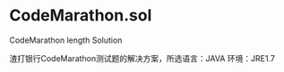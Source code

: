 CodeMarathon.sol
================

CodeMarathon length Solution

渣打银行CodeMarathon测试题的解决方案，所选语言：JAVA  环境：JRE1.7
